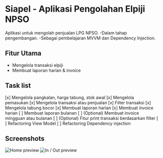# Siapel - Aplikasi Pengolahan Elpiji NPSO
Aplikasi untuk mengolah penjualan LPG NPSO. 
-Dalam tahap pengembangan.
-Sebagai pembelajaran MVVM dan Dependency Injection.

## Fitur Utama
- Mengelola transaksi elpiji
- Membuat laporan harian & invoice 

## Task list
[x] Mengelola pangkalan, harga tabung, stok awal
[x] Mengelola pemasukan
[x] Mengelola transaksi atau penjualan
[x] Filter transaksi
[x] Mengelola tabung bocor
[x] Membuat laporan harian
[x] Membuat invoice harian
[ ] Membuat laporan bulanan
[ ] \(Optional) Membuat invoice mingguan atau bulanan
[ ] \(Optional) Fitur print transaksi berdasarkan filter
[ ] Refactoring View Model
[ ] Refactoring Dependency injection

## Screenshots
![Home preview](../assets/home-siapel.PNG)
![In / Out preview](../assets/inout-siapel.PNG)
